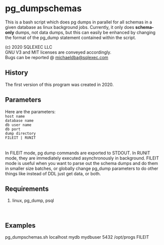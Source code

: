 # pg_dumpschemas
This is a bash script which does pg dumps in parallel for all schemas in a given database as linux background jobs.  Currently, it only does **schema-only** dumps, not data dumps, but this can easily be enhanced by changing the format of the pg_dump statement contained within the script.

(c) 2020 SQLEXEC LLC
<br/>
GNU V3 and MIT licenses are conveyed accordingly.
<br/>
Bugs can be reported @ michaeldba@sqlexec.com


## History
The first version of this program was created in 2020.  

## Parameters
Here are the parameters:
<br/>
`host name`
<br/>
`database name`
<br/>
`db user name`
<br/>
`db port` 
<br/>
`dump directory`
<br/>
`FILEIT | RUNIT`      
<br/>
<br/>
In FILEIT mode, pg dump commands are exported to STDOUT.  In RUNIT mode, they are immediately executed asynchronously in background.  FILEIT mode is useful when you want to parse out the schema dumps and do them in smaller size batches, or globally change pg_dump parameters to do other things like instead of DDL just get data, or both.
<br/>
## Requirements
1. linux, pg_dump, psql
<br/>

## Examples
pg_dumpschemas.sh   localhost   mydb   mydbuser  5432   /opt/progs   FILEIT
<br/><br/>

